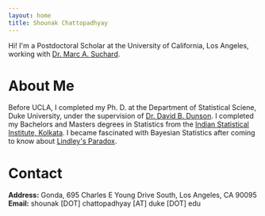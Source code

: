 ```yaml
---
layout: home
title: Shounak Chattopadhyay
---
```


Hi! I'm a Postdoctoral Scholar at the University of California, Los Angeles, working with [Dr. Marc A. Suchard](https://suchard-group.github.io/).

# About Me

Before UCLA, I completed my Ph. D. at the Department of Statistical Sciene, Duke University, under the supervision of [Dr. David B. Dunson](https://scholars.duke.edu/person/dunson). I completed my Bachelors and Masters degrees in Statistics from the [Indian Statistical Institute, Kolkata](https://www.isical.ac.in/). I became fascinated with Bayesian Statistics after coming to know about [Lindley's Paradox](https://en.wikipedia.org/wiki/Lindley%27s_paradox). 

# Contact

**Address:** Gonda, 695 Charles E Young Drive South, Los Angeles, CA 90095<br />
**Email:** shounak [DOT] chattopadhyay [AT] duke [DOT] edu

